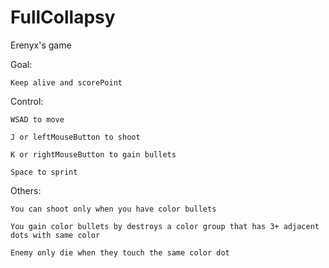 # FullCollapsy
Erenyx's game

Goal:

	Keep alive and scorePoint

Control:

	WSAD to move
	
	J or leftMouseButton to shoot
	
	K or rightMouseButton to gain bullets
	
	Space to sprint
  

Others:
	
	You can shoot only when you have color bullets
	
	You gain color bullets by destroys a color group that has 3+ adjacent dots with same color
	
	Enemy only die when they touch the same color dot
